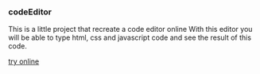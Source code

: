 ### codeEditor
This is a little project that recreate a code editor online 
With this editor you will be able to type html, css and javascript code and see the result of this code.

[try online](mhatw-code-editor.vercel.app)
